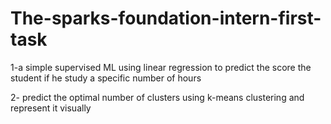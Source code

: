 # The-sparks-foundation-intern-first-task
1-a simple supervised ML using linear regression to predict the score the student if he study a specific number of hours 

2- predict the optimal number of clusters using k-means clustering and represent it visually
